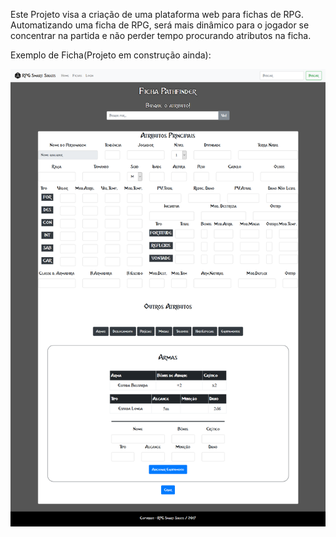 Este Projeto visa a criação de uma plataforma web para fichas de RPG.
Automatizando uma ficha de RPG, será mais dinâmico para o jogador se concentrar na partida e não perder tempo procurando atributos na ficha.


Exemplo de Ficha(Projeto em construção ainda):



![alt text](https://github.com/MrDobler/RPG-Smart-Sheets/blob/master/src/example-image/fichaPathfinderExample.png)
